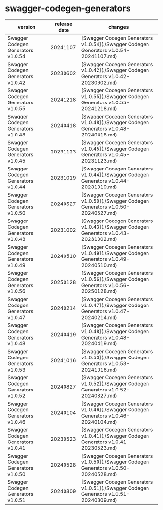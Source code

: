 # swagger-codegen-generators	


|version|release date|changes|
|---|---|---|
|Swagger Codegen Generators v1.0.54|20241107|[Swagger Codegen Generators v1.0.54](./Swagger Codegen Generators v1.0.54-20241107.md)|
|Swagger Codegen Generators v1.0.42|20230602|[Swagger Codegen Generators v1.0.42](./Swagger Codegen Generators v1.0.42-20230602.md)|
|Swagger Codegen Generators v1.0.55|20241218|[Swagger Codegen Generators v1.0.55](./Swagger Codegen Generators v1.0.55-20241218.md)|
|Swagger Codegen Generators v1.0.48|20240418|[Swagger Codegen Generators v1.0.48](./Swagger Codegen Generators v1.0.48-20240418.md)|
|Swagger Codegen Generators v1.0.45|20231123|[Swagger Codegen Generators v1.0.45](./Swagger Codegen Generators v1.0.45-20231123.md)|
|Swagger Codegen Generators v1.0.44|20231019|[Swagger Codegen Generators v1.0.44](./Swagger Codegen Generators v1.0.44-20231019.md)|
|Swagger Codegen Generators v1.0.50|20240527|[Swagger Codegen Generators v1.0.50](./Swagger Codegen Generators v1.0.50-20240527.md)|
|Swagger Codegen Generators v1.0.43|20231002|[Swagger Codegen Generators v1.0.43](./Swagger Codegen Generators v1.0.43-20231002.md)|
|Swagger Codegen Generators v1.0.49|20240510|[Swagger Codegen Generators v1.0.49](./Swagger Codegen Generators v1.0.49-20240510.md)|
|Swagger Codegen Generators v1.0.56|20250128|[Swagger Codegen Generators v1.0.56](./Swagger Codegen Generators v1.0.56-20250128.md)|
|Swagger Codegen Generators v1.0.47|20240214|[Swagger Codegen Generators v1.0.47](./Swagger Codegen Generators v1.0.47-20240214.md)|
|Swagger Codegen Generators v1.0.48|20240419|[Swagger Codegen Generators v1.0.48](./Swagger Codegen Generators v1.0.48-20240419.md)|
|Swagger Codegen Generators v1.0.53|20241016|[Swagger Codegen Generators v1.0.53](./Swagger Codegen Generators v1.0.53-20241016.md)|
|Swagger Codegen Generators v1.0.52|20240827|[Swagger Codegen Generators v1.0.52](./Swagger Codegen Generators v1.0.52-20240827.md)|
|Swagger Codegen Generators v1.0.46|20240104|[Swagger Codegen Generators v1.0.46](./Swagger Codegen Generators v1.0.46-20240104.md)|
|Swagger Codegen Generators v1.0.41|20230523|[Swagger Codegen Generators v1.0.41](./Swagger Codegen Generators v1.0.41-20230523.md)|
|Swagger Codegen Generators v1.0.50|20240528|[Swagger Codegen Generators v1.0.50](./Swagger Codegen Generators v1.0.50-20240528.md)|
|Swagger Codegen Generators v1.0.51|20240809|[Swagger Codegen Generators v1.0.51](./Swagger Codegen Generators v1.0.51-20240809.md)|
